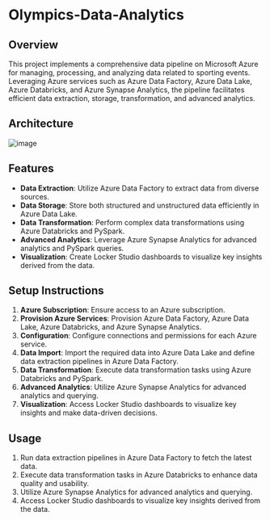 # Olympics-Data-Analytics
## Overview
This project implements a comprehensive data pipeline on Microsoft Azure for managing, processing, and analyzing data related to sporting events. Leveraging Azure services such as Azure Data Factory, Azure Data Lake, Azure Databricks, and Azure Synapse Analytics, the pipeline facilitates efficient data extraction, storage, transformation, and advanced analytics.

## Architecture
![image](https://github.com/pritisinghh/Olympics-Data-Analytics/assets/118868934/8e4d731e-313d-409e-91b5-30b395a08fd9)

## Features
- **Data Extraction**: Utilize Azure Data Factory to extract data from diverse sources.
- **Data Storage**: Store both structured and unstructured data efficiently in Azure Data Lake.
- **Data Transformation**: Perform complex data transformations using Azure Databricks and PySpark.
- **Advanced Analytics**: Leverage Azure Synapse Analytics for advanced analytics and PySpark queries.
- **Visualization**: Create Locker Studio dashboards to visualize key insights derived from the data.

## Setup Instructions
1. **Azure Subscription**: Ensure access to an Azure subscription.
2. **Provision Azure Services**: Provision Azure Data Factory, Azure Data Lake, Azure Databricks, and Azure Synapse Analytics.
3. **Configuration**: Configure connections and permissions for each Azure service.
4. **Data Import**: Import the required data into Azure Data Lake and define data extraction pipelines in Azure Data Factory.
5. **Data Transformation**: Execute data transformation tasks using Azure Databricks and PySpark.
6. **Advanced Analytics**: Utilize Azure Synapse Analytics for advanced analytics and querying.
7. **Visualization**: Access Locker Studio dashboards to visualize key insights and make data-driven decisions.

## Usage
1. Run data extraction pipelines in Azure Data Factory to fetch the latest data.
2. Execute data transformation tasks in Azure Databricks to enhance data quality and usability.
3. Utilize Azure Synapse Analytics for advanced analytics and querying.
4. Access Locker Studio dashboards to visualize key insights derived from the data.


